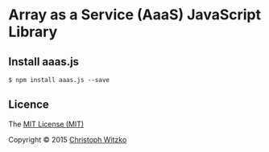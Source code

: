 # Array as a Service (AaaS) JavaScript Library

## Install aaas.js

    $ npm install aaas.js --save

## Licence

The [MIT License (MIT)](http://opensource.org/licenses/MIT)

Copyright © 2015 [Christoph Witzko](https://twitter.com/christophwitzko)
